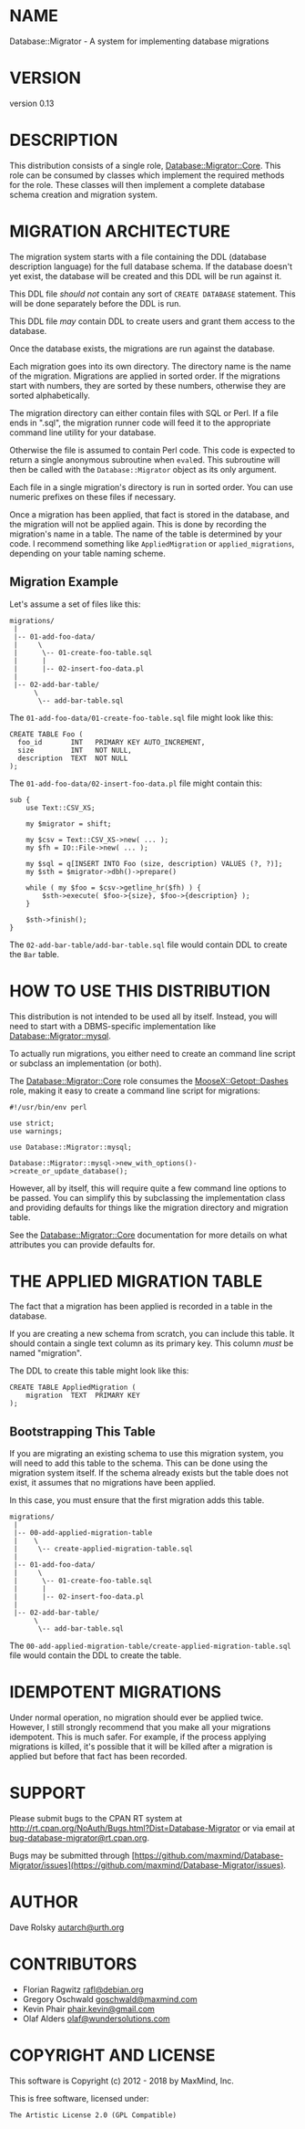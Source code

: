 # NAME

Database::Migrator - A system for implementing database migrations

# VERSION

version 0.13

# DESCRIPTION

This distribution consists of a single role, [Database::Migrator::Core](https://metacpan.org/pod/Database::Migrator::Core). This
role can be consumed by classes which implement the required methods for the
role. These classes will then implement a complete database schema creation
and migration system.

# MIGRATION ARCHITECTURE

The migration system starts with a file containing the DDL (database
description language) for the full database schema. If the database doesn't
yet exist, the database will be created and this DDL will be run against it.

This DDL file _should not_ contain any sort of `CREATE DATABASE`
statement. This will be done separately before the DDL is run.

This DDL file _may_ contain DDL to create users and grant them access to the
database.

Once the database exists, the migrations are run against the database.

Each migration goes into its own directory. The directory name is the name of
the migration. Migrations are applied in sorted order. If the migrations start
with numbers, they are sorted by these numbers, otherwise they are sorted
alphabetically.

The migration directory can either contain files with SQL or Perl. If a file
ends in ".sql", the migration runner code will feed it to the appropriate
command line utility for your database.

Otherwise the file is assumed to contain Perl code. This code is expected to
return a single anonymous subroutine when `eval`ed. This subroutine will then
be called with the `Database::Migrator` object as its only argument.

Each file in a single migration's directory is run in sorted order. You can
use numeric prefixes on these files if necessary.

Once a migration has been applied, that fact is stored in the database, and
the migration will not be applied again. This is done by recording the
migration's name in a table. The name of the table is determined by your
code. I recommend something like `AppliedMigration` or `applied_migrations`,
depending on your table naming scheme.

## Migration Example

Let's assume a set of files like this:

    migrations/
     |
     |-- 01-add-foo-data/
     |     \
     |      \-- 01-create-foo-table.sql
     |      |
     |      |-- 02-insert-foo-data.pl
     |
     |-- 02-add-bar-table/
          \
           \-- add-bar-table.sql

The `01-add-foo-data/01-create-foo-table.sql` file might look like this:

    CREATE TABLE Foo (
      foo_id       INT   PRIMARY KEY AUTO_INCREMENT,
      size         INT   NOT NULL,
      description  TEXT  NOT NULL
    );

The `01-add-foo-data/02-insert-foo-data.pl` file might contain this:

    sub {
        use Text::CSV_XS;

        my $migrator = shift;

        my $csv = Text::CSV_XS->new( ... );
        my $fh = IO::File->new( ... );

        my $sql = q[INSERT INTO Foo (size, description) VALUES (?, ?)];
        my $sth = $migrator->dbh()->prepare()

        while ( my $foo = $csv->getline_hr($fh) ) {
            $sth->execute( $foo->{size}, $foo->{description} );
        }

        $sth->finish();
    }

The `02-add-bar-table/add-bar-table.sql` file would contain DDL to create the
`Bar` table.

# HOW TO USE THIS DISTRIBUTION

This distribution is not intended to be used all by itself. Instead, you will
need to start with a DBMS-specific implementation like
[Database::Migrator::mysql](https://metacpan.org/pod/Database::Migrator::mysql).

To actually run migrations, you either need to create an command line script
or subclass an implementation (or both).

The [Database::Migrator::Core](https://metacpan.org/pod/Database::Migrator::Core) role consumes the [MooseX::Getopt::Dashes](https://metacpan.org/pod/MooseX::Getopt::Dashes)
role, making it easy to create a command line script for migrations:

    #!/usr/bin/env perl

    use strict;
    use warnings;

    use Database::Migrator::mysql;

    Database::Migrator::mysql->new_with_options()->create_or_update_database();

However, all by itself, this will require quite a few command line options to
be passed. You can simplify this by subclassing the implementation class and
providing defaults for things like the migration directory and migration
table.

See the [Database::Migrator::Core](https://metacpan.org/pod/Database::Migrator::Core) documentation for more details on what
attributes you can provide defaults for.

# THE APPLIED MIGRATION TABLE

The fact that a migration has been applied is recorded in a table in the
database.

If you are creating a new schema from scratch, you can include this table. It
should contain a single text column as its primary key. This column _must_ be
named "migration".

The DDL to create this table might look like this:

    CREATE TABLE AppliedMigration (
        migration  TEXT  PRIMARY KEY
    );

## Bootstrapping This Table

If you are migrating an existing schema to use this migration system, you will
need to add this table to the schema. This can be done using the migration
system itself. If the schema already exists but the table does not exist, it
assumes that no migrations have been applied.

In this case, you must ensure that the first migration adds this table.

    migrations/
     |
     |-- 00-add-applied-migration-table
     |    \
     |     \-- create-applied-migration-table.sql
     |
     |-- 01-add-foo-data/
     |     \
     |      \-- 01-create-foo-table.sql
     |      |
     |      |-- 02-insert-foo-data.pl
     |
     |-- 02-add-bar-table/
          \
           \-- add-bar-table.sql

The `00-add-applied-migration-table/create-applied-migration-table.sql` file
would contain the DDL to create the table.

# IDEMPOTENT MIGRATIONS

Under normal operation, no migration should ever be applied twice. However, I
still strongly recommend that you make all your migrations idempotent. This is
much safer. For example, if the process applying migrations is killed, it's
possible that it will be killed after a migration is applied but before that
fact has been recorded.

# SUPPORT

Please submit bugs to the CPAN RT system at
http://rt.cpan.org/NoAuth/Bugs.html?Dist=Database-Migrator or via email at
bug-database-migrator@rt.cpan.org.

Bugs may be submitted through [https://github.com/maxmind/Database-Migrator/issues](https://github.com/maxmind/Database-Migrator/issues).

# AUTHOR

Dave Rolsky <autarch@urth.org>

# CONTRIBUTORS

- Florian Ragwitz <rafl@debian.org>
- Gregory Oschwald <goschwald@maxmind.com>
- Kevin Phair <phair.kevin@gmail.com>
- Olaf Alders <olaf@wundersolutions.com>

# COPYRIGHT AND LICENSE

This software is Copyright (c) 2012 - 2018 by MaxMind, Inc.

This is free software, licensed under:

    The Artistic License 2.0 (GPL Compatible)
